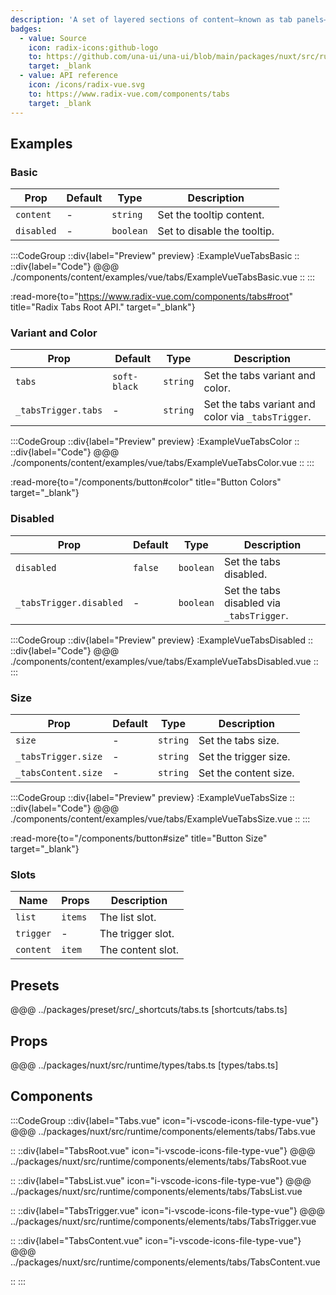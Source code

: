 ```yaml
---
description: 'A set of layered sections of content—known as tab panels—that are displayed one at a time.'
badges:
  - value: Source
    icon: radix-icons:github-logo
    to: https://github.com/una-ui/una-ui/blob/main/packages/nuxt/src/runtime/components/elements/tabs.vue
    target: _blank
  - value: API reference
    icon: /icons/radix-vue.svg
    to: https://www.radix-vue.com/components/tabs
    target: _blank
---
```

## Examples

### Basic

| Prop       | Default | Type      | Description                 |
| ---------- | ------- | --------- | --------------------------- |
| `content`  | -       | `string`  | Set the tooltip content.    |
| `disabled` | -       | `boolean` | Set to disable the tooltip. |

:::CodeGroup
::div{label="Preview" preview}
  :ExampleVueTabsBasic
::
::div{label="Code"}
@@@ ./components/content/examples/vue/tabs/ExampleVueTabsBasic.vue
::
:::

:read-more{to="https://www.radix-vue.com/components/tabs#root" title="Radix Tabs Root API." target="_blank"}

### Variant and Color

| Prop                | Default      | Type     | Description                                        |
| ------------------- | ------------ | -------- | -------------------------------------------------- |
| `tabs`              | `soft-black` | `string` | Set the tabs variant and color.                    |
| `_tabsTrigger.tabs` | -            | `string` | Set the tabs variant and color via `_tabsTrigger`. |

:::CodeGroup
::div{label="Preview" preview}
:ExampleVueTabsColor
::
::div{label="Code"}
@@@ ./components/content/examples/vue/tabs/ExampleVueTabsColor.vue
::
:::

:read-more{to="/components/button#color" title="Button Colors" target="_blank"}

### Disabled

| Prop                    | Default | Type      | Description                               |
| ----------------------- | ------- | --------- | ----------------------------------------- |
| `disabled`              | `false` | `boolean` | Set the tabs disabled.                    |
| `_tabsTrigger.disabled` | -       | `boolean` | Set the tabs disabled via `_tabsTrigger`. |

:::CodeGroup
::div{label="Preview" preview}
:ExampleVueTabsDisabled
::
::div{label="Code"}
@@@ ./components/content/examples/vue/tabs/ExampleVueTabsDisabled.vue
::
:::

### Size

| Prop                | Default | Type     | Description           |
| ------------------- | ------- | -------- | --------------------- |
| `size`              | -       | `string` | Set the tabs size.    |
| `_tabsTrigger.size` | -       | `string` | Set the trigger size. |
| `_tabsContent.size` | -       | `string` | Set the content size. |

:::CodeGroup
::div{label="Preview" preview}
:ExampleVueTabsSize
::
::div{label="Code"}
@@@ ./components/content/examples/vue/tabs/ExampleVueTabsSize.vue
::
:::

:read-more{to="/components/button#size" title="Button Size" target="_blank"}

### Slots

| Name      | Props   | Description       |
| --------- | ------- | ----------------- |
| `list`    | `items` | The list slot.    |
| `trigger` | -       | The trigger slot. |
| `content` | `item`  | The content slot. |

## Presets
@@@ ../packages/preset/src/_shortcuts/tabs.ts [shortcuts/tabs.ts]

## Props
@@@ ../packages/nuxt/src/runtime/types/tabs.ts [types/tabs.ts]

## Components

:::CodeGroup
::div{label="Tabs.vue" icon="i-vscode-icons-file-type-vue"}
@@@ ../packages/nuxt/src/runtime/components/elements/tabs/Tabs.vue

::
::div{label="TabsRoot.vue" icon="i-vscode-icons-file-type-vue"}
@@@ ../packages/nuxt/src/runtime/components/elements/tabs/TabsRoot.vue

::
::div{label="TabsList.vue" icon="i-vscode-icons-file-type-vue"}
@@@ ../packages/nuxt/src/runtime/components/elements/tabs/TabsList.vue

::
::div{label="TabsTrigger.vue" icon="i-vscode-icons-file-type-vue"}
@@@ ../packages/nuxt/src/runtime/components/elements/tabs/TabsTrigger.vue

::
::div{label="TabsContent.vue" icon="i-vscode-icons-file-type-vue"}
@@@ ../packages/nuxt/src/runtime/components/elements/tabs/TabsContent.vue

::
:::
